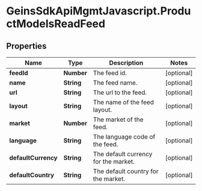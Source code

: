 # GeinsSdkApiMgmtJavascript.ProductModelsReadFeed

## Properties

Name | Type | Description | Notes
------------ | ------------- | ------------- | -------------
**feedId** | **Number** | The feed id. | [optional] 
**name** | **String** | The feed name. | [optional] 
**url** | **String** | The url to the feed. | [optional] 
**layout** | **String** | The name of the feed layout. | [optional] 
**market** | **Number** | The market of the feed. | [optional] 
**language** | **String** | The language code of the feed. | [optional] 
**defaultCurrency** | **String** | The default currency for the market. | [optional] 
**defaultCountry** | **String** | The default country for the market. | [optional] 


